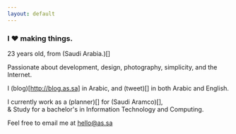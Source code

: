 ```yaml
---
layout: default
---
```


### I ♥ making things.  

23 years old, from (Saudi Arabia.)[]  

Passionate about development, design, photography, simplicity, and the Internet.  

I (blog)[http://blog.as.sa] in Arabic, and (tweet)[] in both Arabic and English.  

I currently work as a (planner)[] for (Saudi Aramco)[],  
& Study for a bachelor's in Information Technology and Computing.  

Feel free to email me at hello@as.sa  